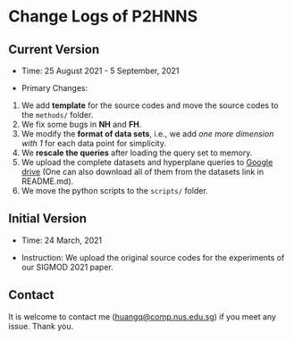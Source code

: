 # Change Logs of P2HNNS

## Current Version

- Time: 25 August 2021 - 5 September, 2021

- Primary Changes:

1. We add **template** for the source codes and move the source codes to the `methods/` folder.
2. We fix some bugs in **NH** and **FH**.
3. We modify the **format of data sets**, i.e., we add *one more dimension with 1* for each data point for simplicity.
4. We **rescale the queries** after loading the query set to memory.
5. We upload the complete datasets and hyperplane queries to [Google drive](https://drive.google.com/drive/folders/1aBFV4feZcLnQkDR7tjC-Kj7g3MpfBqv7?usp=sharing) (One can also download all of them from the datasets link in README.md).
6. We move the python scripts to the `scripts/` folder.

## Initial Version

- Time: 24 March, 2021

- Instruction: We upload the original source codes for the experiments of our SIGMOD 2021 paper.

## Contact

It is welcome to contact me (huangq@comp.nus.edu.sg) if you meet any issue. Thank you.
